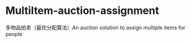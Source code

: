 # MultiItem-auction-assignment
多物品拍卖（最优分配算法）An auction solution to assign multiple items for people
